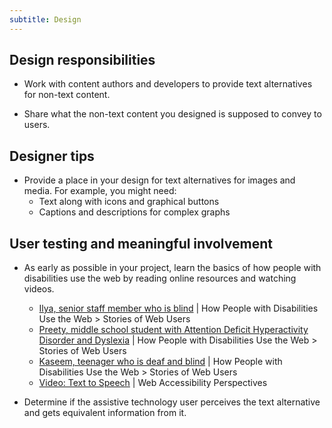 ```yaml
---
subtitle: Design
---
```


## Design responsibilities

- Work with content authors and developers to provide text alternatives for non-text content.

- Share what the non-text content you designed is supposed to convey to users.

## Designer tips

- Provide a place in your design for text alternatives for images and media. For example, you might need:
    - Text along with icons and graphical buttons
    - Captions and descriptions for complex graphs

## User testing and meaningful involvement

- As early as possible in your project, learn the basics of how people with disabilities use the web by reading online resources and watching videos.
    - [Ilya, senior staff member who is blind](https://www.w3.org/WAI/people-use-web/user-stories/#accountant) | How People with Disabilities Use the Web > Stories of Web Users
    - [Preety, middle school student with Attention Deficit Hyperactivity Disorder and Dyslexia](https://www.w3.org/WAI/people-use-web/user-stories/#classroomstudent) | How People with Disabilities Use the Web > Stories of Web Users
    - [Kaseem, teenager who is deaf and blind](https://www.w3.org/WAI/people-use-web/user-stories/#teenager) | How People with Disabilities Use the Web > Stories of Web Users
    - [Video: Text to Speech](https://www.w3.org/WAI/perspective-videos/speech/) | Web Accessibility Perspectives

- Determine if the assistive technology user perceives the text alternative and gets equivalent information from it.
